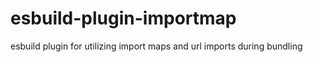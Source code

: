 # esbuild-plugin-importmap
esbuild plugin for utilizing import maps and url imports during bundling
